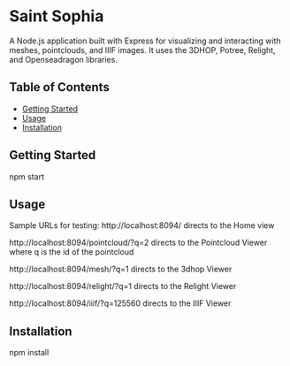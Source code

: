 # Saint Sophia
A Node.js application built with Express for visualizing and interacting with meshes, pointclouds, and IIIF images. It uses the 3DHOP, Potree, Relight, and Openseadragon libraries.

## Table of Contents
- [Getting Started](#getting-started)
- [Usage](#usage)
- [Installation](#installation)

## Getting Started

npm start

## Usage

Sample URLs for testing:
http://localhost:8094/ directs to the Home view

http://localhost:8094/pointcloud/?q=2 directs to the Pointcloud Viewer where q is the id of the pointcloud

http://localhost:8094/mesh/?q=1 directs to the 3dhop Viewer

http://localhost:8094/relight/?q=1 directs to the Relight Viewer

http://localhost:8094/iiif/?q=125560 directs to the IIIF Viewer

## Installation

npm install

